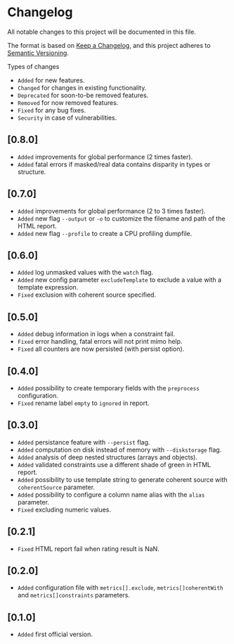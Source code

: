 # Changelog

All notable changes to this project will be documented in this file.

The format is based on [Keep a Changelog](https://keepachangelog.com/en/1.1.0/),
and this project adheres to [Semantic Versioning](https://semver.org/spec/v2.0.0.html).

Types of changes

- `Added` for new features.
- `Changed` for changes in existing functionality.
- `Deprecated` for soon-to-be removed features.
- `Removed` for now removed features.
- `Fixed` for any bug fixes.
- `Security` in case of vulnerabilities.

## [0.8.0]

- `Added` improvements for global performance (2 times faster).
- `Added` fatal errors if masked/real data contains disparity in types or structure.

## [0.7.0]

- `Added` improvements for global performance (2 to 3 times faster).
- `Added` new flag `--output` or `-o` to customize the filename and path of the HTML report.
- `Added` new flag `--profile` to create a CPU profiling dumpfile.

## [0.6.0]

- `Added` log unmasked values with the `watch` flag.
- `Added` new config parameter `excludeTemplate` to exclude a value with a template expression.
- `Fixed` exclusion with coherent source specified.

## [0.5.0]

- `Added` debug information in logs when a constraint fail.
- `Fixed` error handling, fatal errors will not print mimo help.
- `Fixed` all counters are now persisted (with persist option).

## [0.4.0]

- `Added` possibility to create temporary fields with the `preprocess` configuration.
- `Fixed` rename label `empty` to `ignored` in report.

## [0.3.0]

- `Added` persistance feature with `--persist` flag.
- `Added` computation on disk instead of memory with `--diskstorage` flag.
- `Added` analysis of deep nested structures (arrays and objects).
- `Added` validated constraints use a different shade of green in HTML report.
- `Added` possibility to use template string to generate coherent source with `coherentSource` parameter.
- `Added` possibility to configure a column name alias with the `alias` parameter.
- `Fixed` excluding numeric values.

## [0.2.1]

- `Fixed` HTML report fail when rating result is NaN.

## [0.2.0]

- `Added` configuration file with `metrics[].exclude`, `metrics[]coherentWith` and `metrics[]constraints` parameters.

## [0.1.0]

- `Added` first official version.
